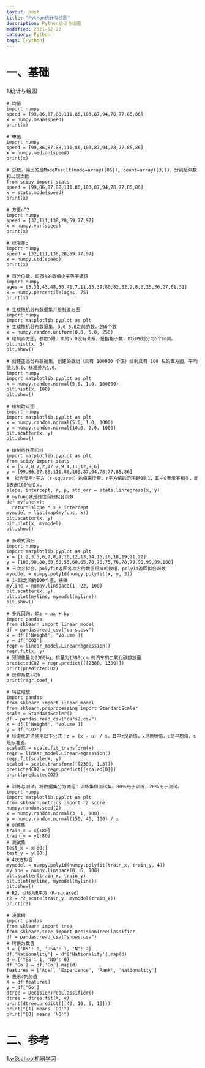 ```yaml
---
layout: post
title: "Python统计与绘图"
description: Python统计与绘图
modified: 2021-02-22
category: Python
tags: [Python]
---
```


# 一、基础

1.统计与绘图

    # 均值
    import numpy
    speed = [99,86,87,88,111,86,103,87,94,78,77,85,86]
    x = numpy.mean(speed)
    print(x)
    
    # 中值
    import numpy    
    speed = [99,86,87,88,111,86,103,87,94,78,77,85,86]
    x = numpy.median(speed)
    print(x)
    
    # 众数，输出的是ModeResult(mode=array([86]), count=array([3]))，分别是众数和出现次数
    from scipy import stats
    speed = [99,86,87,88,111,86,103,87,94,78,77,85,86]
    x = stats.mode(speed)
    print(x)
    
    # 方差σ^2
    import numpy
    speed = [32,111,138,28,59,77,97]
    x = numpy.var(speed)
    print(x)

    # 标准差σ
    import numpy
    speed = [32,111,138,28,59,77,97]
    x = numpy.std(speed)
    print(x)

    # 百分位数，即75%的数值小于等于该值
    import numpy
    ages = [5,31,43,48,50,41,7,11,15,39,80,82,32,2,8,6,25,36,27,61,31]
    x = numpy.percentile(ages, 75)
    print(x)
    
    # 生成随机分布数据集并绘制直方图
    import numpy
    import matplotlib.pyplot as plt
    # 生成随机分布数据集，0.0-5.0之前的数，250个数
    x = numpy.random.uniform(0.0, 5.0, 250)
    # 绘制直方图，参数5跟上面的5.0没有关系，是指格子数，即分布划分为5个区间。
    plt.hist(x, 5)
    plt.show()
    
    # 创建正态分布数据集，创建的数组（具有 100000 个值）绘制具有 100 栏的直方图。平均值为5.0，标准差为1.0。
    import numpy
    import matplotlib.pyplot as plt
    x = numpy.random.normal(5.0, 1.0, 100000)
    plt.hist(x, 100)
    plt.show()
    
    # 绘制散点图
    import numpy
    import matplotlib.pyplot as plt
    x = numpy.random.normal(5.0, 1.0, 1000)
    y = numpy.random.normal(10.0, 2.0, 1000)
    plt.scatter(x, y)
    plt.show()
    
    # 绘制线性回归线
    import matplotlib.pyplot as plt
    from scipy import stats
    x = [5,7,8,7,2,17,2,9,4,11,12,9,6]
    y = [99,86,87,88,111,86,103,87,94,78,77,85,86]
    #  拟合度用r平方（r-squared）的值来度量。r平方值的范围是0到1，其中0表示不相关，而1表示100％相关。
    slope, intercept, r, p, std_err = stats.linregress(x, y)
    # myfunc就是线性回归拟合函数
    def myfunc(x):
      return slope * x + intercept  
    mymodel = list(map(myfunc, x))
    plt.scatter(x, y)
    plt.plot(x, mymodel)
    plt.show()
    
    # 多项式回归
    import numpy
    import matplotlib.pyplot as plt
    x = [1,2,3,5,6,7,8,9,10,12,13,14,15,16,18,19,21,22]
    y = [100,90,80,60,60,55,60,65,70,70,75,76,78,79,90,99,99,100]
    # 三次方拟合，polyfit返回各次方的数值组成的数组，poly1d返回拟合函数
    mymodel = numpy.poly1d(numpy.polyfit(x, y, 3))
    # 1-22之间的100个值，横轴
    myline = numpy.linspace(1, 22, 100)
    plt.scatter(x, y)
    plt.plot(myline, mymodel(myline))
    plt.show()
    
    # 多元回归，即z = ax + by
    import pandas
    from sklearn import linear_model
    df = pandas.read_csv("cars.csv")
    x = df[['Weight', 'Volume']]
    y = df['CO2']
    regr = linear_model.LinearRegression()
    regr.fit(x, y)
    # 预测重量为2300kg、排量为1300ccm 的汽车的二氧化碳排放量
    predictedCO2 = regr.predict([[2300, 1300]])
    print(predictedCO2)
    # 获得系数a和b
    print(regr.coef_)
    
    # 特征缩放
    import pandas
    from sklearn import linear_model
    from sklearn.preprocessing import StandardScaler
    scale = StandardScaler()
    df = pandas.read_csv("cars2.csv")
    x = df[['Weight', 'Volume']]
    y = df['CO2']
    # 标准化方法使用以下公式：z = (x - u) / s，其中z是新值，x是原始值，u是平均值，s是标准差。
    scaledX = scale.fit_transform(x)
    regr = linear_model.LinearRegression()
    regr.fit(scaledX, y)
    scaled = scale.transform([[2300, 1.3]])
    predictedCO2 = regr.predict([scaled[0]])
    print(predictedCO2)
    
    # 训练与测试，将数据集分为两组：训练集和测试集。80％用于训练，20％用于测试。
    import numpy
    import matplotlib.pyplot as plt
    from sklearn.metrics import r2_score
    numpy.random.seed(2)
    x = numpy.random.normal(3, 1, 100)
    y = numpy.random.normal(150, 40, 100) / x
    # 训练集
    train_x = x[:80]
    train_y = y[:80]
    # 测试集
    test_x = x[80:]
    test_y = y[80:]
    # 4次方拟合
    mymodel = numpy.poly1d(numpy.polyfit(train_x, train_y, 4))
    myline = numpy.linspace(0, 6, 100)
    plt.scatter(train_x, train_y)
    plt.plot(myline, mymodel(myline))
    plt.show()
    # R2，也称为R平方（R-squared）
    r2 = r2_score(train_y, mymodel(train_x))
    print(r2)
    
    # 决策树
    import pandas
    from sklearn import tree
    from sklearn.tree import DecisionTreeClassifier
    df = pandas.read_csv("shows.csv")
    # 转换为数值
    d = {'UK': 0, 'USA': 1, 'N': 2}
    df['Nationality'] = df['Nationality'].map(d)
    d = {'YES': 1, 'NO': 0}
    df['Go'] = df['Go'].map(d)
    features = ['Age', 'Experience', 'Rank', 'Nationality']
    # 表示4列的值
    X = df[features]
    y = df['Go']
    dtree = DecisionTreeClassifier()
    dtree = dtree.fit(X, y)
    print(dtree.predict([[40, 10, 6, 1]]))
    print("[1] means 'GO'")
    print("[0] means 'NO'")

# 二、参考

1.[w3school机器学习](https://www.w3school.com.cn/python/python_ml_getting_started.asp)